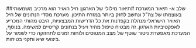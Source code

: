 
##שלב א- תיאור המערכת 
#תיאור מילולי של הארגון:
חיל האויר הוא מרכיב משמעותי בעוצמתו של צה"ל ונחשב לחזק ביותר במזרח התיכון.
מערכת מסדי הנתונים של חיל האוויר הישראלי מנהלת בקפדנות את כל הדרישות המבצעיות, היבט מהותי המכריע לאפקטיביות הארגון.
זה מבטיח טיפול מהיר ויעיל בנתונים קריטיים למשימה. בנוסף, המערכת מאפשרת ניטור שוטף של מצב המטוסים ולוחות זמנים לתחזוקה כדי לשמור על ביצועי שיא ותקני בטיחות.
